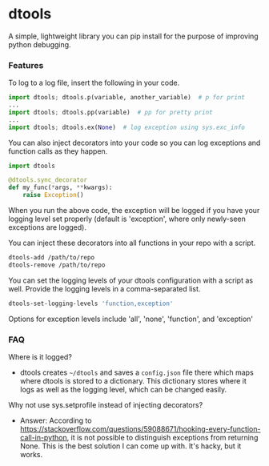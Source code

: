 # dtools
A simple, lightweight library you can pip install for the purpose of improving python debugging.

### Features

To log to a log file, insert the following in your code.

```python
import dtools; dtools.p(variable, another_variable)  # p for print
...
import dtools; dtools.pp(variable)  # pp for pretty print
...
import dtools; dtools.ex(None)  # log exception using sys.exc_info
```
You can also inject decorators into your code so you can log exceptions and function calls as they happen.
```python
import dtools

@dtools.sync_decorator
def my_func(*args, **kwargs):
    raise Exception()
```
When you run the above code, the exception will be logged if you have your logging level set properly (default is 'exception', where only newly-seen exceptions are logged).

You can inject these decorators into all functions in your repo with a script.
```bash
dtools-add /path/to/repo
dtools-remove /path/to/repo
```
You can set the logging levels of your dtools configuration with a script as well. Provide the logging levels in a comma-separated list.
```bash
dtools-set-logging-levels 'function,exception'
```
Options for exception levels include 'all', 'none', 'function', and 'exception'

### FAQ

Where is it logged?

- dtools creates `~/dtools` and saves a `config.json` file there which maps where dtools is stored to a dictionary. This dictionary stores where it logs as well as the logging level, which can be changed easily.

Why not use sys.setprofile instead of injecting decorators?

- Answer: According to https://stackoverflow.com/questions/59088671/hooking-every-function-call-in-python, it is not possible to distinguish exceptions from returning None. This is the best solution I can come up with. It's hacky, but it works.
